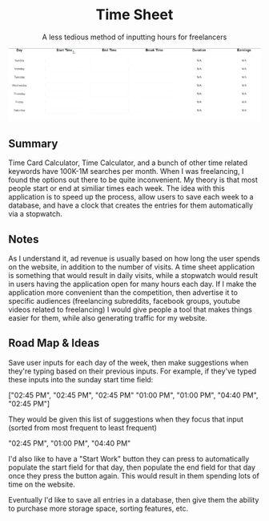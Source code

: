 <div align="center">
    <h1>Time Sheet</h1>
    <p>A less tedious method of inputting hours for freelancers</p>
    <img src="./assets/time-sheet.gif"/>
    <br>
</div>

## Summary

Time Card Calculator, Time Calculator, and a bunch of other time related keywords have 100K-1M searches per month. When I was freelancing, I found the options out there to be quite inconvenient. My theory is that most people start or end at similiar times each week. The idea with this application is to speed up the process, allow users to save each week to a database, and have a clock that creates the entries for them automatically via a stopwatch.

## Notes

As I understand it, ad revenue is usually based on how long the user spends on the website, in addition to the number of visits. A time sheet application is something that would result in daily visits, while a stopwatch would result in users having the application open for many hours each day. If I make the application more convenient than the competition, then advertise it to specific audiences (freelancing subreddits, facebook groups, youtube videos related to freelancing) I would give people a tool that makes things easier for them, while also generating traffic for my website.

## Road Map & Ideas

Save user inputs for each day of the week, then make suggestions when they're typing based on their previous inputs. For example, if they've typed these inputs into the sunday start time field:

["02:45 PM", "02:45 PM", "02:45 PM" "01:00 PM", "01:00 PM", "04:40 PM", "02:45 PM"]

They would be given this list of suggestions when they focus that input (sorted from most frequent to least frequent)

"02:45 PM",
"01:00 PM",
"04:40 PM"

I'd also like to have a "Start Work" button they can press to automatically populate the start field for that day, then populate the end field for that day once they press the button again. This would result in them spending lots of time on the website.

Eventually I'd like to save all entries in a database, then give them the ability to purchase more storage space, sorting features, etc.
